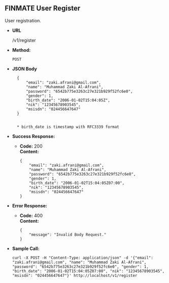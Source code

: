 **FINMATE User Register**
----
  User registration.

* **URL**

  /v1/register

* **Method:**

  `POST`

* **JSON Body**

        {
            "email": "zaki.afrani@gmail.com",
            "name": "Muhammad Zaki Al-Afrani",
            "password": "6542b775e3263c27e321b929f52fc6e0",
            "gender": 1,
            "birth_date": "2006-01-02T15:04:05Z",
            "nik": "12345678903545",
            "msisdn": "024456647647"
        }


        * birth_date is timestamp with RFC3339 format

* **Success Response:**

  * **Code:** 200 <br />
    **Content:**
    
        {
            "email": "zaki.afrani@gmail.com",
            "name": "Muhammad Zaki Al-Afrani",
            "password": "6542b775e3263c27e321b929f52fc6e0",
            "gender": 1,
            "birth_date": "2006-01-02T15:04:05Z07:00",
            "nik": "12345678903545",
            "msisdn": "024456647647"
        }

* **Error Response:**

  * **Code:** 400 <br />
    **Content:**

        {
            "message": "Invalid Body Request."
        }


* **Sample Call:**

  `curl -X POST -H "Content-Type: application/json" -d '{"email": "zaki.afrani@gmail.com", "name": "Muhammad Zaki Al-Afrani", "password": "6542b775e3263c27e321b929f52fc6e0", "gender": 1, "birth_date": "2006-01-02T15:04:05Z07:00", "nik": "12345678903545", "msisdn": "024456647647"}' http://localhost/v1/register`
